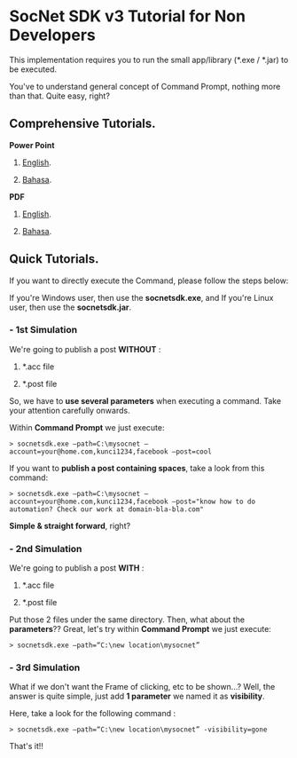# SocNet SDK v3 Tutorial for Non Developers
This implementation requires you to run the small app/library (*.exe / *.jar) to be executed.

You've to understand general concept of Command Prompt, nothing more than that. Quite easy, right?

## Comprehensive Tutorials.
**Power Point**
1. [English](tutorials-non-developers-english.pptx).

2. [Bahasa](tutorials-non-developers-indonesia.pptx).


**PDF**
1. [English](tutorials-non-developers-english.pdf).

2. [Bahasa](tutorials-non-developers-indonesia.pdf).


## Quick Tutorials.
If you want to directly execute the Command, please follow the steps below:

If you're Windows user, then use the **socnetsdk.exe**, 
and If you're Linux user, then use the **socnetsdk.jar**. 


### - 1st Simulation
We're going to publish a post **WITHOUT** :
1) *.acc file

2) *.post file

So, we have to **use several parameters** when executing a command. Take your attention carefully onwards.

Within **Command Prompt** we just execute:

```
> socnetsdk.exe –path=C:\mysocnet –account=your@home.com,kunci1234,facebook –post=cool
```

If you want to **publish a post containing spaces**, take a look from this command:

```
> socnetsdk.exe –path=C:\mysocnet –account=your@home.com,kunci1234,facebook –post="know how to do automation? Check our work at domain-bla-bla.com"
```

**Simple & straight forward**, right?



### - 2nd Simulation
We're going to publish a post **WITH** :
1) *.acc file

2) *.post file

Put those 2 files under the same directory. Then, what about the **parameters**?? Great, let's try within **Command Prompt** we just execute:

```
> socnetsdk.exe –path=“C:\new location\mysocnet”
```



### - 3rd Simulation
What if we don't want the Frame of clicking, etc to be shown...? Well, the answer is quite simple, just add **1 parameter** we named it as **visibility**. 

Here, take a look for the following command :

```
> socnetsdk.exe –path=“C:\new location\mysocnet” -visibility=gone
```

That's it!!

